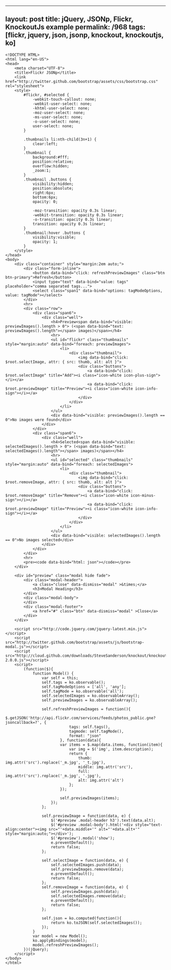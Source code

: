 ---
layout: post
title: jQuery, JSONp, Flickr, KnockoutJs example
permalink: /968
tags: [flickr, jquery, json, jsonp, knockout, knockoutjs, ko]
----



    
    <!DOCTYPE HTML>
    <html lang="en-US">
    <head>
    	<meta charset="UTF-8">
    	<title>Flickr JSONp</title>
    	<link href="http://twitter.github.com/bootstrap/assets/css/bootstrap.css" rel="stylesheet">
    	<style>
    		#flickr, #selected {
    			-webkit-touch-callout: none;
    			-webkit-user-select: none;
    			-khtml-user-select: none;
    			-moz-user-select: none;
    			-ms-user-select: none;
    			-o-user-select: none;
    			user-select: none;
    		}
    		
    		.thumbnails li:nth-child(3n+1) {
    			clear:left;
    		}
    		.thumbnail {
    			background:#fff;
    			position:relative;
    			overflow:hidden;
    			_zoom:1;
    		}
    		.thumbnail .buttons {
    			visibility:hidden;
    			position:absolute;
    			right:6px;
    			bottom:6px;
    			opacity: 0;
    			
    			-moz-transition: opacity 0.3s linear;
    			-webkit-transition: opacity 0.3s linear;
    			-o-transition: opacity 0.3s linear;
    			transition: opacity 0.3s linear;
    		}
    		.thumbnail:hover .buttons {
    			visibility:visible;
    			opacity: 1;
    		}
    	</style>
    </head>
    <body>
    	<div class="container" style="margin:2em auto;">
    		<div class="form-inline">
    			<button data-bind="click: refreshPreviewImages" class="btn btn-primary">Refresh</button>
    			<input type="text" data-bind="value: tags" placeholder="comma separated tags...">
    			<select class="span1" data-bind="options: tagModeOptions, value: tagMode"></select>
    		</div>
    		<hr>
    		<div class="row">
    			<div class="span6">
    				<div class="well">
    					<h4>Preview<span data-bind="visible: previewImages().length > 0"> (<span data-bind="text: previewImages().length"></span> images)</span></h4>
    					<hr>
    					<ul id="flickr" class="thumbnails" style="margin:auto" data-bind="foreach: previewImages">
    						<li>
    							<div class="thumbnail">
    								<img data-bind="click: $root.selectImage, attr: { src: thumb, alt: alt }">
    								<div class="buttons">
    									<a data-bind="click: $root.selectImage" title="Add"><i class="icon-white icon-plus-sign"></i></a>
    									<a data-bind="click: $root.previewImage" title="Preview"><i class="icon-white icon-info-sign"></i></a>
    								</div>
    							</div>
    						</li>
    					</ul>
    					<div data-bind="visible: previewImages().length == 0">No images were found</div>
    				</div>
    			</div>
    			<div class="span6">
    				<div class="well">
    					<h4>Selected<span data-bind="visible: selectedImages().length > 0"> (<span data-bind="text: selectedImages().length"></span> images)</span></h4>
    					<hr>
    					<ul id="selected" class="thumbnails" style="margin:auto" data-bind="foreach: selectedImages">
    						<li>
    							<div class="thumbnail">
    								<img data-bind="click: $root.removeImage, attr: { src: thumb, alt: alt }">
    								<div class="buttons">
    									<a data-bind="click: $root.removeImage" title="Remove"><i class="icon-white icon-minus-sign"></i></a>
    									<a data-bind="click: $root.previewImage" title="Preview"><i class="icon-white icon-info-sign"></i></a>
    								</div>
    							</div>
    						</li>
    					</ul>
    					<div data-bind="visible: selectedImages().length == 0">No images selected</div>
    				</div>
    			</div>
    		</div>
    		<hr>
    		<pre><code data-bind="html: json"></code></pre>
    	</div>
    	
    	<div id="preview" class="modal hide fade">
    		<div class="modal-header">
    			<a class="close" data-dismiss="modal" >&times;</a>
    			<h3>Modal Heading</h3>
    		</div>
    		<div class="modal-body">
    		</div>
    		<div class="modal-footer">
    			<a href="#" class="btn" data-dismiss="modal" >Close</a>
    		</div>
    	</div>
    	
    	<script src="http://code.jquery.com/jquery-latest.min.js"></script>
    	<script src="http://twitter.github.com/bootstrap/assets/js/bootstrap-modal.js"></script>
    	<script src="http://cloud.github.com/downloads/SteveSanderson/knockout/knockout-2.0.0.js"></script>
    	<script>
    		(function($){
    			function Model() {
    				var self = this;
    				self.tags = ko.observable();
    				self.tagModeOptions = ['all', 'any'];
    				self.tagMode = ko.observable('all');
    				self.selectedImages = ko.observableArray();
    				self.previewImages = ko.observableArray();
    				
    				self.refreshPreviewImages = function(){
    					$.getJSON('http://api.flickr.com/services/feeds/photos_public.gne?jsoncallback=?', {
    							tags: self.tags(),
    							tagmode: self.tagMode(),
    							format: "json"
    						}, function(data){
    						var items = $.map(data.items, function(item){
    							var img = $('img', item.description);
    							return {
    								thumb: img.attr('src').replace('_m.jpg', '_t.jpg'),
    								middle: img.attr('src'),
    								full: img.attr('src').replace('_m.jpg', '.jpg'),
    								alt: img.attr('alt')
    							};
    						});
    						
    						self.previewImages(items);
    					});
    				};
    				
    				self.previewImage = function(data, e) {
    					$('#preview .modal-header h3').text(data.alt);
    					$('#preview .modal-body').html('<div style="text-align:center"><img src="'+data.middle+'" alt="'+data.alt+'" style="margin:auto;"></div>');
    					$('#preview').modal('show');
    					e.preventDefault();
    					return false;
    				};
    				
    				self.selectImage = function(data, e) {
    					self.selectedImages.push(data);
    					self.previewImages.remove(data);
    					e.preventDefault();
    					return false;
    				};
    				self.removeImage = function(data, e) {
    					self.previewImages.push(data);
    					self.selectedImages.remove(data);
    					e.preventDefault();
    					return false;
    				};
    				
    				self.json = ko.computed(function(){
    					return ko.toJSON(self.selectedImages());
    				});
    			}
    			var model = new Model();
    			ko.applyBindings(model);
    			model.refreshPreviewImages();
    		})(jQuery);
    	</script>
    </body>
    </html>

